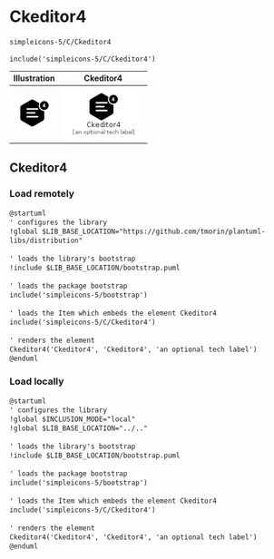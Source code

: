 # Ckeditor4


```text
simpleicons-5/C/Ckeditor4
```

```text
include('simpleicons-5/C/Ckeditor4')
```



| Illustration | Ckeditor4 |
| :---: | :---: |
| ![illustration for Illustration](../../simpleicons-5/C/Ckeditor4.png) | ![illustration for Ckeditor4](../../simpleicons-5/C/Ckeditor4.Local.png) |




## Ckeditor4

### Load remotely
```plantuml
@startuml
' configures the library
!global $LIB_BASE_LOCATION="https://github.com/tmorin/plantuml-libs/distribution"

' loads the library's bootstrap
!include $LIB_BASE_LOCATION/bootstrap.puml

' loads the package bootstrap
include('simpleicons-5/bootstrap')

' loads the Item which embeds the element Ckeditor4
include('simpleicons-5/C/Ckeditor4')

' renders the element
Ckeditor4('Ckeditor4', 'Ckeditor4', 'an optional tech label')
@enduml
```

### Load locally
```plantuml
@startuml
' configures the library
!global $INCLUSION_MODE="local"
!global $LIB_BASE_LOCATION="../.."

' loads the library's bootstrap
!include $LIB_BASE_LOCATION/bootstrap.puml

' loads the package bootstrap
include('simpleicons-5/bootstrap')

' loads the Item which embeds the element Ckeditor4
include('simpleicons-5/C/Ckeditor4')

' renders the element
Ckeditor4('Ckeditor4', 'Ckeditor4', 'an optional tech label')
@enduml
```

